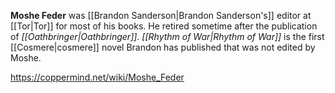 **Moshe Feder** was [[Brandon Sanderson\|Brandon Sanderson's]] editor at [[Tor\|Tor]] for most of his books. He retired sometime after the publication of *[[Oathbringer\|Oathbringer]]*. *[[Rhythm of War\|Rhythm of War]]* is the first [[Cosmere\|cosmere]] novel Brandon has published that was not edited by Moshe.




https://coppermind.net/wiki/Moshe_Feder